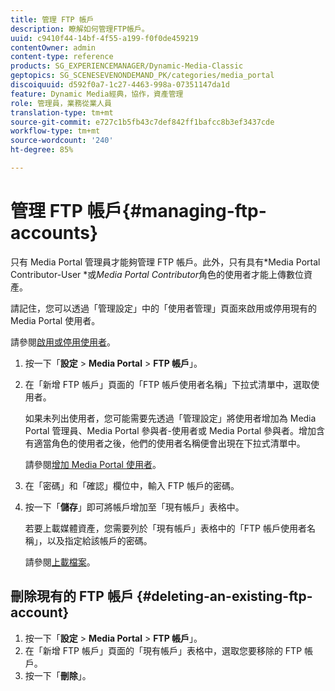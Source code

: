 ```yaml
---
title: 管理 FTP 帳戶
description: 瞭解如何管理FTP帳戶。
uuid: c9410f44-14bf-4f55-a199-f0f0de459219
contentOwner: admin
content-type: reference
products: SG_EXPERIENCEMANAGER/Dynamic-Media-Classic
geptopics: SG_SCENESEVENONDEMAND_PK/categories/media_portal
discoiquuid: d592f0a7-1c27-4463-998a-07351147da1d
feature: Dynamic Media經典，協作，資產管理
role: 管理員，業務從業人員
translation-type: tm+mt
source-git-commit: e727c1b5fb43c7def842ff1bafcc8b3ef3437cde
workflow-type: tm+mt
source-wordcount: '240'
ht-degree: 85%

---
```



# 管理 FTP 帳戶{#managing-ftp-accounts}

只有 Media Portal 管理員才能夠管理 FTP 帳戶。此外，只有具有*Media Portal Contributor-User *或&#x200B;*Media Portal Contributor*&#x200B;角色的使用者才能上傳數位資產。

請記住，您可以透過「管理設定」中的「使用者管理」頁面來啟用或停用現有的 Media Portal 使用者。

請參閱[啟用或停用使用者](administration-setup.md#activating_or_deactivating_users)。

1. 按一下「**設定** > **Media Portal** > **FTP 帳戶**」。
1. 在「新增 FTP 帳戶」頁面的「FTP 帳戶使用者名稱」下拉式清單中，選取使用者。

   如果未列出使用者，您可能需要先透過「管理設定」將使用者增加為 Media Portal 管理員、Media Portal 參與者-使用者或 Media Portal 參與者。增加含有適當角色的使用者之後，他們的使用者名稱便會出現在下拉式清單中。

   請參閱[增加 Media Portal 使用者](adding-media-portal-users.md#adding_a_media_portal_user)。

1. 在「密碼」和「確認」欄位中，輸入 FTP 帳戶的密碼。
1. 按一下「**儲存**」即可將帳戶增加至「現有帳戶」表格中。

   若要上載媒體資產，您需要列於「現有帳戶」表格中的「FTP 帳戶使用者名稱」，以及指定給該帳戶的密碼。

   請參閱[上載檔案](uploading-files.md#uploading_files)。

## 刪除現有的 FTP 帳戶 {#deleting-an-existing-ftp-account}

1. 按一下「**設定** > **Media Portal** > **FTP 帳戶**」。
1. 在「新增 FTP 帳戶」頁面的「現有帳戶」表格中，選取您要移除的 FTP 帳戶。
1. 按一下「**刪除**」。

